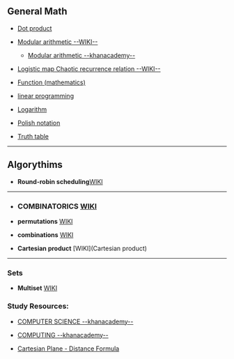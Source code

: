 

## General Math

* [Dot product](https://en.wikipedia.org/wiki/Dot_product)

* [Modular arithmetic --WIKI--](https://en.wikipedia.org/wiki/Modular_arithmetic#)
    * [Modular arithmetic --khanacademy--](https://www.khanacademy.org/computing/computer-science/cryptography#modarithmetic)


* [Logistic map Chaotic recurrence relation --WIKI--](https://en.wikipedia.org/wiki/Logistic_map)

* [Function (mathematics)](https://en.wikipedia.org/wiki/Function_(mathematics)#Real-valued_functions)

* [linear programming](https://en.wikipedia.org/wiki/Linear_programming)

* [Logarithm](https://en.wikipedia.org/wiki/Logarithm)

* [Polish notation](https://en.wikipedia.org/wiki/Polish_notation)

* [Truth table](https://en.wikipedia.org/wiki/Truth_table)

-----------------------------------------------------------------------------------------------------

## Algorythims

- **Round-robin scheduling**[WIKI](https://en.wikipedia.org/wiki/Round-robin_scheduling)

-----------------------------------------------------------------------------------------------------

- ### COMBINATORICS [WIKI](https://en.wikipedia.org/wiki/Combinatorics)

- **permutations** [WIKI](https://en.wikipedia.org/wiki/Permutation)

- **combinations** [WIKI](https://en.wikipedia.org/wiki/Combination)

- **Cartesian product** [WIKI](Cartesian product)


-----------------------------------------------------------------------------------------------------

### Sets

- **Multiset** [WIKI](https://en.wikipedia.org/wiki/Multiset)



### Study Resources:


- [COMPUTER SCIENCE --khanacademy--](https://www.khanacademy.org/computing/computer-science)
- [COMPUTING --khanacademy--](https://www.khanacademy.org/computing)


- [Cartesian Plane - Distance Formula](https://www.coursera.org/lecture/datasciencemathskills/cartesian-plane-distance-formula-ZKypI)